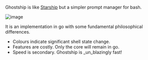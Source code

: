 Ghostship is like [Starship](https://starship.rs/) but a simpler prompt manager for bash.

![image](https://github.com/user-attachments/assets/88c5b78b-9ca0-4c79-95bf-6b706909d75e)

It is an implementation in go with some fundamental philosophical differences.

- Colours indicate significant shell state change.
- Features are costly. Only the core will remain in go.
- Speed is secondary. Ghostship is _un_blazingly fast!
